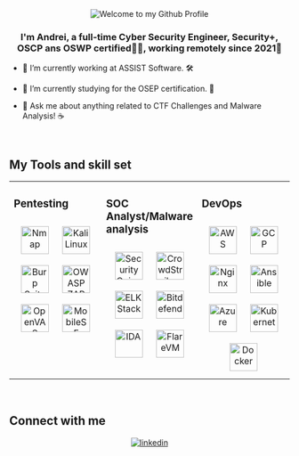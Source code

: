 <div align="center">
<img src="https://github.com/andonis1616/andonis1616/assets/23013250/7157a061-a85f-4dd6-8458-49c1d5867cf3" style="max-width: 100%;" alt="Welcome to my Github Profile" />
</div>  
  

### <div align="center">I'm Andrei, a full-time Cyber Security Engineer, Security+, OSCP ans OSWP certified👨‍💻, working remotely since 2021🚀</div>  
  

- 🔭 I’m currently working at ASSIST Software. 🛠️
  

- 🌱 I’m currently studying for the OSEP certification. 📜
  

- 👀 Ask me about anything related to CTF Challenges and Malware Analysis! ☕   
  

<br/>  


## My Tools and skill set  
<table><tr><td valign="top" width="33%">



### Pentesting  
<div align="center">
<a href="https://nmap.org/" target="_blank"><img style="margin: 10px" src="https://nmap.org/images/nmap-logo-256x256.png" alt="Nmap" height="50" /></a> 
<a href="https://www.kali.org/" target="_blank"><img style="margin: 10px" src="https://upload.wikimedia.org/wikipedia/commons/thumb/2/2b/Kali-dragon-icon.svg/2048px-Kali-dragon-icon.svg.png" alt="Kali Linux" height="50" /></a>  
<a href="https://portswigger.net/burp" target="_blank"><img style="margin: 10px" src="https://upload.wikimedia.org/wikipedia/commons/thumb/e/e7/BurpSuite_Comunity_Edition.svg/800px-BurpSuite_Comunity_Edition.svg.png" alt="Burp Suite" height="50" /></a>  
<a href="https://www.zaproxy.org/" target="_blank"><img style="margin: 10px" src="https://avatars.githubusercontent.com/u/6716868?v=4" alt="OWASP ZAP" height="50" /></a>  
<a href="https://www.openvas.org/" target="_blank"><img style="margin: 10px" src="https://forum.greenbone.net/uploads/default/original/1X/45982934a730d1824bc403f78875b77a8dfc1ae0.png" alt="OpenVAS" height="50" /></a>  
<a href="https://github.com/MobSF/Mobile-Security-Framework-MobSF" target="_blank"><img style="margin: 10px" src="https://avatars.githubusercontent.com/u/25052637?s=48&v=4" alt="MobileSF" height="50" /></a>  
 
</div>

</td><td valign="top" width="33%">



### SOC Analyst/Malware analysis  
<div align="center">  
<a href="https://securityonionsolutions.com/" target="_blank"><img style="margin: 10px" src="https://encrypted-tbn0.gstatic.com/images?q=tbn:ANd9GcTDcU3dc2F7ITlTp-9l0Fs8dTbq_-qwlm-WmQ&s" alt="Security Onion" height="50" /></a>  
<a href="https://www.crowdstrike.com/" target="_blank"><img style="margin: 10px" src="https://strykesecurity.com/wp-content/uploads/2023/06/Crowdstrike_1080x1080.png" alt="CrowdStrike" height="50" /></a>  
<a href="https://www.elastic.co/elastic-stack" target="_blank"><img style="margin: 10px" src="https://miro.medium.com/v2/resize:fit:1400/1*vZDu4Bwj2GxQh8t1IjDq4w.png" alt="ELK Stack" height="50" /></a>
<a href="https://www.bitdefender.com/" target="_blank"><img style="margin: 10px" src="https://www.logo.wine/a/logo/Bitdefender/Bitdefender-Logo.wine.svg" alt="Bitdefender EDR" height="50" /></a>  
<a href="https://hex-rays.com/ida-pro" target="_blank"><img style="margin: 10px" src="https://miro.medium.com/v2/0*yDDLaLj-bzfkssx4.png" alt="IDA" height="50" /></a>  
<a href="https://github.com/mandiant/flare-vm" target="_blank"><img style="margin: 10px" src="https://avatars.githubusercontent.com/u/331209?s=48&v=4" alt="FlareVM" height="50" /></a>  
</div>

</td><td valign="top" width="33%">



### DevOps  
<div align="center">  
<a href="https://aws.amazon.com/" target="_blank"><img style="margin: 10px" src="https://profilinator.rishav.dev/skills-assets/amazonwebservices-original-wordmark.svg" alt="AWS" height="50" /></a>  
<a href="https://cloud.google.com/" target="_blank"><img style="margin: 10px" src="https://profilinator.rishav.dev/skills-assets/google_cloud-icon.svg" alt="GCP" height="50" /></a>  
<a href="https://www.nginx.com/" target="_blank"><img style="margin: 10px" src="https://profilinator.rishav.dev/skills-assets/nginx-original.svg" alt="Nginx" height="50" /></a>  
<a href="https://www.ansible.com/" target="_blank"><img style="margin: 10px" src="https://profilinator.rishav.dev/skills-assets/ansible.png" alt="Ansible" height="50" /></a>  
<a href="https://azure.microsoft.com/en-in/" target="_blank"><img style="margin: 10px" src="https://profilinator.rishav.dev/skills-assets/microsoft_azure-icon.svg" alt="Azure" height="50" /></a>  
<a href="https://kubernetes.io/" target="_blank"><img style="margin: 10px" src="https://profilinator.rishav.dev/skills-assets/kubernetes-icon.svg" alt="Kubernetes" height="50" /></a>  
<a href="https://www.docker.com/" target="_blank"><img style="margin: 10px" src="https://profilinator.rishav.dev/skills-assets/docker-original-wordmark.svg" alt="Docker" height="50" /></a>  
</div>

</td></tr></table>  

<br/>  


## Connect with me  
<div align="center">
<a href="https://linkedin.com/in/andrei-robert-cuzenco-0aaa471b9" target="_blank">
<img src=https://img.shields.io/badge/linkedin-%231E77B5.svg?&style=for-the-badge&logo=linkedin&logoColor=white alt=linkedin style="margin-bottom: 5px;" />
</a> 
</div>  
